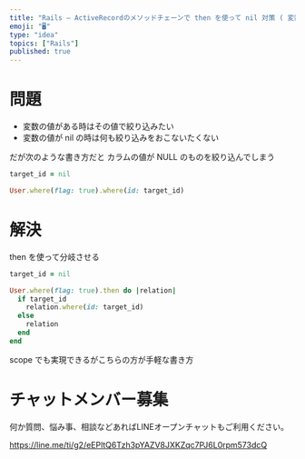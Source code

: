 ```yaml
---
title: "Rails – ActiveRecordのメソッドチェーンで then を使って nil 対策 ( 変数の値の有無で処理分岐 )"
emoji: "🖥"
type: "idea"
topics: ["Rails"]
published: true
---
```


# 問題

- 変数の値がある時はその値で絞り込みたい
- 変数の値が nil の時は何も絞り込みをおこないたくない

だが次のような書き方だと カラムの値が NULL のものを絞り込んでしまう

```rb
target_id = nil

User.where(flag: true).where(id: target_id)
```

# 解決

then を使って分岐させる

```rb
target_id = nil

User.where(flag: true).then do |relation|
  if target_id
    relation.where(id: target_id)
  else
    relation
  end
end
```

scope でも実現できるがこちらの方が手軽な書き方


# チャットメンバー募集


何か質問、悩み事、相談などあればLINEオープンチャットもご利用ください。

https://line.me/ti/g2/eEPltQ6Tzh3pYAZV8JXKZqc7PJ6L0rpm573dcQ



